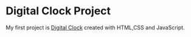 # Digital Clock Project

My first project is [Digital Clock]() created with HTML,CSS and JavaScript.
